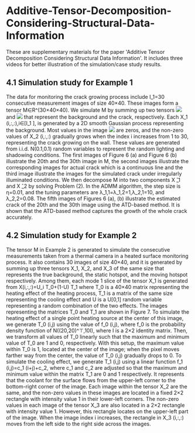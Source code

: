 # Additive-Tensor-Decomposition-Considering-Structural-Data-Information
These are supplementary materials for the paper 'Additive Tensor Decomposition Considering Structural Data Information'.
It includes three videos for better illustration of the simulation/case study results.
## 4.1	Simulation study for Example 1
The data for monitoring the crack growing process include I_1=30 consecutive measurement images of size 40×40. These images form a tensor M∈R^(30×40×40). We simulate M by summing up two tensors <img src="https://latex.codecogs.com/gif.latex?X_1 " /> 
 and <img src="https://latex.codecogs.com/gif.latex?X_2 " />  that represent the background and the crack, respectively. Each X_1 (i,:,:),i∈[I_1 ], is generated by a 2D smooth Gaussian process representing the background. Most values in the image <img src="https://latex.codecogs.com/gif.latex?X_2 (i,:,:) " />  are zeros, and the non-zero values of X_2 (i,:,:) gradually grows when the index i increases from 1 to 30, representing the crack growing on the wall. These values are generated from i.i.d. N(0.1,0.1)  random variables to represent the random lighting and shadowing conditions.  The first images of Figure 6 (a) and Figure 6 (b) illustrate the 20th and the 30th image in M, the second images illustrate the corresponding images for actual crack which is a continuous line and the third image illustrate the images for the simulated crack under irregularly illuminated conditions.
We then decompose M into two components X ̂_1 and X ̂_2 by solving Problem (2). In the ADMM algorithm, the step size is η=0.01, and the tuning parameters are λ_1,1=λ_1,2=1,λ_2,1=10, and λ_2,2=0.08. The fifth images of Figures 6 (a), (b) illustrate the estimated crack of the 20th and the 30th image using the ATD-based method. It is shown that the ATD-based method captures the growth of the whole crack accurately. 
## 4.2	Simulation study for Example 2
The tensor M in Example 2 is generated to simulate the consecutive measurements taken from a thermal camera in a heated surface monitoring process. It also contains 30 images of size 40×40, and it is generated by summing up three tensors X_1, X_2, and X_3 of the same size that represents the true background, the static hotspot, and the moving hotspot respectively. Among them, each mode 1 slice of the tensor X_1 is generated from 
X(i,:,:)=U_i T_0+(1-U) T_1
where T_0 is a 40×40 matrix representing the heating effect of the heating process, T_1 is a matrix of the same size representing the cooling effect and U is a U[0,1] random variable representing a random combination of the two effects. 
The images representing the matrices T_0 and T_1 are shown in Figure 7. To simulate the heating effect of a single point heating source at the center of this image, we generate T_0 (i,j) using the value of f_0 (i,j), where f_0 is the probability density function of N((20,20)^⊤,10I), where I is a 2×2 identity matrix. Then, we transform all values of T_0 linearly such that the maximum and minimum value of T_0 are 1 and 0, respectively. With this setup, the maximum value within T_0 is 1, located at the center of the image; when the pixel moves farther way from the center, the value of T_0 (i,j) gradually drops to 0.  To simulate the cooling effect, we generate T_1 (i,j) using a linear function f_1 (i,j)=c_1 (i+j)+c_2, where c_1 and c_2 are adjusted so that the maximum and minimum value within the matrix T_1 are 0 and 1 respectively. It represents that the coolant for the surface flows from the upper-left corner to the bottom-right corner of the image. 
	Each image within the tensor X_2 are the same, and the non-zero values in these images are located in a fixed 2×2 rectangle with intensity value 1 in their lower-left corners. The non-zero values in each image of the tensor X_3 are also located in a 2×2 rectangle with intensity value 1. However, this rectangle locates on the upper-left part of the image.  When the image index i increases, the rectangle in X_3 (i,:,:) moves from the left side to the right side across the images.

